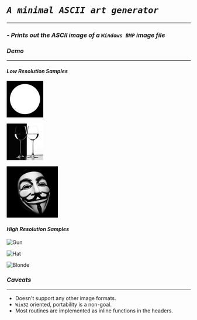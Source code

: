 # ___`A minimal ASCII art generator`___
---------------

### - ___Prints out the ASCII image of a `Windows BMP` image file___

### ___Demo___
-------------
#### ___Low Resolution Samples___
![Circle](./media/circle.bmp)


![Wine Glass](./media/wineglass.bmp)


![Vendetta](./media/vendetta.bmp)


#### ___High Resolution Samples___
![Gun](./media/highres/gun.bmp)


![Hat](./media/highres/hat.bmp)


![Blonde](./media/highres/blonde.bmp)

### ___Caveats___
-----------------
- Doesn't support any other image formats.
- `Win32` oriented, portability is a non-goal.
- Most routines are implemented as inline functions in the headers.